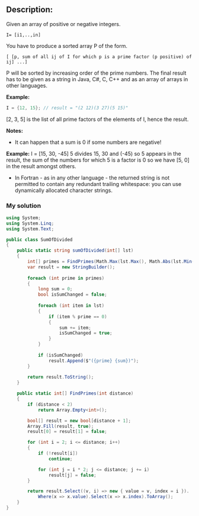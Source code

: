 ## Description:

Given an array of positive or negative integers.

```I= [i1,..,in]```

You have to produce a sorted array P of the form.

```[ [p, sum of all ij of I for which p is a prime factor (p positive) of ij] ...]```

P will be sorted by increasing order of the prime numbers. The final result has to be given as a string in Java, C#, C, C++ and as an array of arrays in other languages.

**Example:**
```C#
I = {12, 15}; // result = "(2 12)(3 27)(5 15)"
```
[2, 3, 5] is the list of all prime factors of the elements of I, hence the result.

**Notes:**

- It can happen that a sum is 0 if some numbers are negative!

**Example:** 
I = [15, 30, -45]
5 divides 15, 30 and (-45) so 5 appears in the result, the sum of the numbers for which 5 is a factor is 0 so we have [5, 0] in the result amongst others.

- In Fortran - as in any other language - the returned string is not permitted to contain any redundant trailing whitespace: you can use dynamically allocated character strings.
### My solution
``` C#
using System;
using System.Linq;
using System.Text;

public class SumOfDivided
{
    public static string sumOfDivided(int[] lst)
    {
        int[] primes = FindPrimes(Math.Max(lst.Max(), Math.Abs(lst.Min())));
        var result = new StringBuilder();
  
        foreach (int prime in primes)
        {
            long sum = 0;
            bool isSumChanged = false;
  
            foreach (int item in lst)
            {
                if (item % prime == 0)
                {
                    sum += item;
                    isSumChanged = true;
                }
            }
  
            if (isSumChanged)
                result.Append($"({prime} {sum})");
        }
  
        return result.ToString();
    }

    public static int[] FindPrimes(int distance)
    {
        if (distance < 2)
            return Array.Empty<int>();

        bool[] result = new bool[distance + 1];
        Array.Fill(result, true);
        result[0] = result[1] = false;

        for (int i = 2; i <= distance; i++)
        {
            if (!result[i])
                continue;

            for (int j = i * 2; j <= distance; j += i)
                result[j] = false;
        }

        return result.Select((v, i) => new { value = v, index = i }).
            Where(x => x.value).Select(x => x.index).ToArray();
    }
}
```
